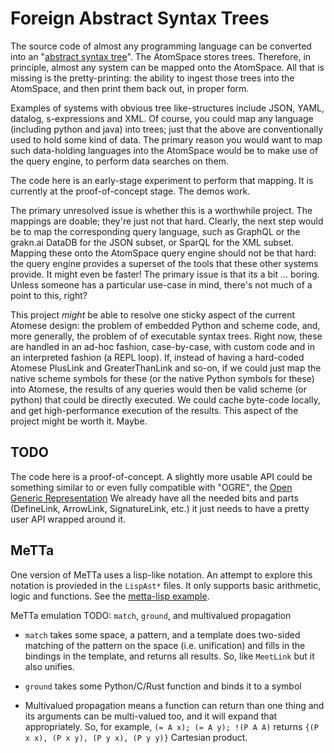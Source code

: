 
Foreign Abstract Syntax Trees
=============================
The source code of almost any programming language can be converted into an
"[abstract syntax tree](https://en.wikipedia.org/wiki/Abstract_syntax_tree)".
The AtomSpace stores trees. Therefore, in principle, almost any system
can be mapped onto the AtomSpace. All that is missing is the pretty-printing:
the ability to ingest those trees into the AtomSpace, and then print them
back out, in proper form.

Examples of systems with obvious tree like-structures include JSON, YAML,
datalog, s-expressions and XML.  Of course, you could map any language
(including python and java) into trees; just that the above are
conventionally used to hold some kind of data. The primary reason you
would want to map such data-holding languages into the AtomSpace would
be to make use of the query engine, to perform data searches on them.

The code here is an early-stage experiment to perform that mapping. It
is currently at the proof-of-concept stage. The demos work.

The primary unresolved issue is whether this is a worthwhile project.
The mappings are doable; they're just not that hard. Clearly, the next
step would be to map the corresponding query language, such as GraphQL
or the grakn.ai DataDB for the JSON subset, or SparQL for the XML
subset.  Mapping these onto the AtomSpace query engine should not be
that hard: the query engine provides a superset of the tools that these
other systems provide. It might even be faster! The primary issue is
that its a bit ... boring.  Unless someone has a particular use-case
in mind, there's not much of a point to this, right?

This project *might* be able to resolve one sticky aspect of the current
Atomese design: the problem of embedded Python and scheme code, and,
more generally, the problem of of executable syntax trees. Right now,
these are handled in an ad-hoc fashion, case-by-case, with custom code
and in an interpreted fashion (a REPL loop). If, instead of having a
hard-coded Atomese PlusLink and GreaterThanLink and so-on, if we could
just map the native scheme symbols for these (or the native Python
symbols for these) into Atomese, the results of any queries would then
be valid scheme (or python) that could be directly executed. We could
cache byte-code locally, and get high-performance execution of the
results.  This aspect of the project might be worth it. Maybe.

TODO
----
The code here is a proof-of-concept. A slightly more usable API could
be something similar to or even fully compatible with "OGRE", the
[Open Generic Representation](http://binaryanalysisplatform.github.io/bap/api/odoc/ogre/Ogre/index.html)
We already have all the needed bits and parts (DefineLink, ArrowLink,
SignatureLink, etc.) it just needs to have a pretty user API wrapped
around it.

MeTTa
-----
One version of MeTTa uses a lisp-like notation. An attempt to explore
this notation is provieded in the `LispAst*` files. It only supports
basic arithmetic, logic and functions. See the
[metta-lisp example](../../../examples/foreign/metta-lisp.scm).

MeTTa emulation TODO:
`match`, `ground`, and multivalued propagation

* `match` takes some space, a pattern, and a template does two-sided
  matching of the pattern on the space (i.e. unification) and fills
  in the bindings in the template, and returns all results. So, like
  `MeetLink` but it also unifies.

* `ground` takes some Python/C/Rust function and binds it to a symbol

* Multivalued propagation means a function can return than one thing
  and its arguments can be multi-valued too, and it will expand that
  appropriately.  So, for example,
  `(= A x); (= A y); !(P A A)` returns
  `{(P x x), (P x y), (P y x), (P y y)}`
  Cartesian product.
